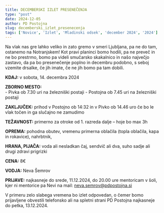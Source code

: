 ```yaml
---
title: DECEMBERSKI IZLET PRESENEČENJA
type: "post"
date: 2024-12-05
author: PD Postojna
slug: decemberski_izlet_presenecenja
tags: ['Novice', 'Izlet', 'Mladinski odsek', 'december 2024', '2024']
---
```


Na vlak nas gre lahko veliko in zato gremo v smeri Ljubljana, pa ne do tam, ostanemo na Notranjskem! Kot pravi planinci bomo hodili, pa ne preveč in ne bo prestrmo, bomo pa videli smučarsko skakalnico in našo največjo zastavo, da pa bo presenečenje poplno in decembru podobno, s seboj vzemite drsalke, če jih imate, če ne jih bomo pa tam dobili.

**KDAJ:** v sobota, 14. decembra 2024

**ZBORNO MESTO:**	
    - Pivka ob 7.30 uri na železniški postaji
    - Postojna ob 7.45 uri na železniški postaji

**ZAKLJUČEK:** prihod v Postojno ob 14:32 in v Pivko ob 14.46 uro če bo le vlak točen in ga slučajno ne zamudimo

**TEŽAVNOST:** primerno za otroke od 1. razreda dalje – hoje bo max 3h

**OPREMA:**	pohodna obutev, vremenu primerna oblačila (topla oblačila, kapa in rokavice), nahrbtnik,   

**HRANA, PIJAČA:** voda ali nesladkan čaj, sendvič ali dva, suho sadje ali drugi zdravi prigrizki

**CENA:** 8€

**VODJA:** Neva Šemrov

**PRIJAVE:** najkasneje do srede, 11.12.2024, do 20.00 ure mentoricam v šoli, kjer ni mentorice pa Nevi na mail: neva.semrov@pdpostojna.si

V primeru zelo slabega vremena bo izlet odpovedan, o čemer bomo prijavljene obvestili telefonsko ali na spletni strani PD Postojna najkasneje do petka, 13.12.2024.

